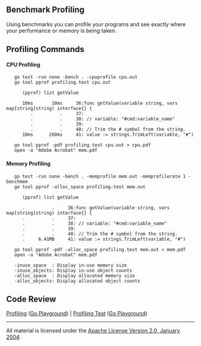 ## Benchmark Profiling

Using benchmarks you can profile your programs and see exactly where your performance or memory is being taken.

## Profiling Commands

#### CPU Profiling
```
   go test -run none -bench . -cpuprofile cpu.out
   go tool pprof profiling.test cpu.out
   
      (pprof) list getValue

      10ms       10ms     36:func getValue(variable string, vars map[string]string) interface{} {
         .          .     37:
         .          .     38: // variable: "#cmd:variable_name"
         .          .     39:
         .          .     40: // Trim the # symbol from the string.
      10ms      260ms     41: value := strings.TrimLeft(variable, "#")

   go tool pprof -pdf profiling.test cpu.out > cpu.pdf
   open -a "Adobe Acrobat" mem.pdf
```

#### Memory Profiling
```
   go test -run none -bench . -memprofile mem.out -memprofilerate 1 -benchmem
   go tool pprof -alloc_space profiling.test mem.out

      (pprof) list getValue

      .          .     36:func getValue(variable string, vars map[string]string) interface{} {
      .          .     37:
      .          .     38: // variable: "#cmd:variable_name"
      .          .     39:
      .          .     40: // Trim the # symbol from the string.
      .     6.41MB     41: value := strings.TrimLeft(variable, "#")
   
   go tool pprof -pdf -alloc_space profiling.test mem.out > mem.pdf
   open -a "Adobe Acrobat" mem.pdf

   -inuse_space  : Display in-use memory size
   -inuse_objects: Display in-use object counts
   -alloc_space  : Display allocated memory size
   -alloc_objects: Display allocated object counts
```

## Code Review

[Profiling](profiling.go) ([Go Playground](http://play.golang.org/p/45RqOFR0Ms)) | 
[Profiling Test](profiling_test.go) ([Go Playground](http://play.golang.org/p/QdofVman_Z))
___
All material is licensed under the [Apache License Version 2.0, January 2004](http://www.apache.org/licenses/LICENSE-2.0).
